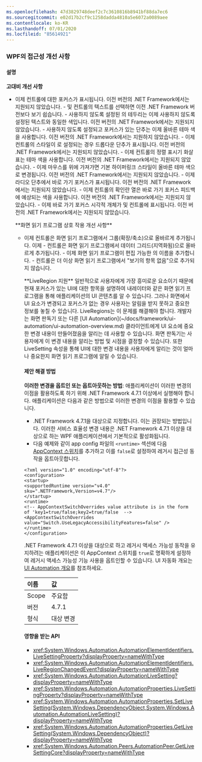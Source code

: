 ```yaml
---
ms.openlocfilehash: 47d3829748deef2c7c3610816b8941bf88da7ec6
ms.sourcegitcommit: e02d17b2cf9c1258dadda4810a5e6072a0089aee
ms.contentlocale: ko-KR
ms.lasthandoff: 07/01/2020
ms.locfileid: "85614921"
---
```

### <a name="accessibility-improvements-in-wpf"></a>WPF의 접근성 개선 사항

#### <a name="details"></a>설명

**고대비 개선 사항**
<ul><li>이제 <xref:System.Windows.Controls.Expander> 컨트롤에 대한 포커스가 표시됩니다. 이전 버전의 .NET Framework에서는 지원되지 않았습니다.
- <xref:System.Windows.Controls.CheckBox> 및 <xref:System.Windows.Controls.RadioButton> 컨트롤의 텍스트를 선택하면 이전 .NET Framework 버전보다 보기 쉽습니다.
- 사용하지 않도록 설정된 <xref:System.Windows.Controls.ComboBox>의 테두리는 이제 사용하지 않도록 설정된 텍스트와 동일한 색입니다. 이전 버전의 .NET Framework에서는 지원되지 않았습니다.
- 사용하지 않도록 설정되고 포커스가 있는 단추는 이제 올바른 테마 색을 사용합니다. 이전 버전의 .NET Framework에서는 지원하지 않았습니다.
- 이제 <xref:System.Windows.Controls.ComboBox> 컨트롤의 스타일이 <xref:System.Windows.Controls.ToolBar.ComboBoxStyleKey?displayProperty=nameWithType>로 설정되는 경우 드롭다운 단추가 표시됩니다. 이전 버전의 .NET Framework에서는 지원되지 않았습니다.
- 이제 <xref:System.Windows.Controls.DataGrid> 컨트롤의 정렬 표시기 화살표는 테마 색을 사용합니다. 이전 버전의 .NET Framework에서는 지원되지 않았습니다.
- 이제 마우스를 위에 가져가면 기본 하이퍼링크 스타일이 올바른 테마 색으로 변경됩니다. 이전 버전의 .NET Framework에서는 지원되지 않았습니다.
- 이제 라디오 단추에서 바로 가기 포커스가 표시됩니다. 이전 버전의 .NET Framework에서는 지원되지 않았습니다.
- 이제 <xref:System.Windows.Controls.DataGrid> 컨트롤의 확인란 열은 바로 가기 포커스 피드백에 예상되는 색을 사용합니다. 이전 버전의 .NET Framework에서는 지원되지 않았습니다.
- 이제 바로 가기 포커스 시각적 개체가 <xref:System.Windows.Controls.ComboBox> 및 <xref:System.Windows.Controls.ListBox> 컨트롤에 표시됩니다. 이전 버전의 .NET Framework에서는 지원되지 않았습니다.</p>
**화면 읽기 프로그램 상호 작용 개선 사항**
<ul><li>이제 <xref:System.Windows.Controls.Expander> 컨트롤은 화면 읽기 프로그램에서 그룹(확장/축소)으로 올바르게 추가됩니다.
이제 - <xref:System.Windows.Controls.DataGridCell> 컨트롤은 화면 읽기 프로그램에서 데이터 그리드(지역화됨)으로 올바르게 추가됩니다.
- 이제 화면 읽기 프로그램이 편집 가능한 <xref:System.Windows.Controls.ComboBox>의 이름을 추가합니다.
- <xref:System.Windows.Controls.PasswordBox> 컨트롤은 더 이상 화면 읽기 프로그램에서 &quot;보기의 항목 없음&quot;으로 추가되지 않습니다.</p>
**LiveRegion 지원** 일반적으로 사용자에게 가장 흥미로운 요소이기 때문에 현재 포커스가 있는 UI에 대한 항목을 설명하여 내레이터와 같은 화면 읽기 프로그램을 통해 애플리케이션의 UI 콘텐츠를 알 수 있습니다. 그러나 화면에서 UI 요소가 변경되고 포커스가 없는 경우 사용자는 알림을 받지 못하고 중요한 정보를 놓칠 수 있습니다. LiveRegions는 이 문제를 해결해야 합니다. 개발자는 화면 판독기 또는 다른 [UI Automation](~/docs/framework/ui-automation/ui-automation-overview.md) 클라이언트에게 UI 요소에 중요한 변경 내용이 만들어졌음을 알리는 데 사용할 수 있습니다. 화면 판독기는 사용자에게 이 변경 내용을 알리는 방법 및 시점을 결정할 수 있습니다. 또한 LiveSetting 속성을 통해 UI에 대한 변경 내용을 사용자에게 알리는 것이 얼마나 중요한지 화면 읽기 프로그램에 알릴 수 있습니다.

#### <a name="suggestion"></a>제안 해결 방법

**이러한 변경을 옵트인 또는 옵트아웃하는 방법**: 애플리케이션이 이러한 변경의 이점을 활용하도록 하기 위해 .NET Framework 4.7.1 이상에서 실행해야 합니다. 애플리케이션은 다음과 같은 방법으로 이러한 변경의 이점을 활용할 수 있습니다.

- .NET Framework 4.7.1을 대상으로 지정합니다. 이는 권장되는 방법입니다. 이러한 서비스 효율성 변경 내용은 .NET Framework 4.7.1 이상을 대상으로 하는 WPF 애플리케이션에서 기본적으로 활성화됩니다.
- 다음 예제와 같이 app config 파일의 `<runtime>` 섹션에 다음 [AppContext 스위치](~/docs/framework/configure-apps/file-schema/runtime/appcontextswitchoverrides-element.md)를 추가하고 이를 `false`로 설정하여 레거시 접근성 동작을 옵트아웃합니다.

<pre><code class="lang-xml">&lt;?xml version=&quot;1.0&quot; encoding=&quot;utf-8&quot;?&gt;&#13;&#10;&lt;configuration&gt;&#13;&#10;&lt;startup&gt;&#13;&#10;&lt;supportedRuntime version=&quot;v4.0&quot; sku=&quot;.NETFramework,Version=v4.7&quot;/&gt;&#13;&#10;&lt;/startup&gt;&#13;&#10;&lt;runtime&gt;&#13;&#10;&lt;!-- AppContextSwitchOverrides value attribute is in the form of &#39;key1=true/false;key2=true/false  --&gt;&#13;&#10;&lt;AppContextSwitchOverrides value=&quot;Switch.UseLegacyAccessibilityFeatures=false&quot; /&gt;&#13;&#10;&lt;/runtime&gt;&#13;&#10;&lt;/configuration&gt;&#13;&#10;</code></pre>

.NET Framework 4.7.1 이상을 대상으로 하고 레거시 액세스 가능성 동작을 유지하려는 애플리케이션은 이 AppContext 스위치를 `true`로 명확하게 설정하여 레거시 액세스 가능성 기능 사용을 옵트인할 수 있습니다.
UI 자동화 개요는 [UI Automation 개요](~/docs/framework/ui-automation/ui-automation-overview.md)를 참조하세요.

| 이름    | 값       |
|:--------|:------------|
| Scope   | 주요함       |
| 버전 | 4.7.1       |
| 형식    | 대상 변경 |

#### <a name="affected-apis"></a>영향을 받는 API

- <xref:System.Windows.Automation.AutomationElementIdentifiers.LiveSettingProperty?displayProperty=nameWithType>
- <xref:System.Windows.Automation.AutomationElementIdentifiers.LiveRegionChangedEvent?displayProperty=nameWithType>
- <xref:System.Windows.Automation.AutomationLiveSetting?displayProperty=nameWithType>
- <xref:System.Windows.Automation.AutomationProperties.LiveSettingProperty?displayProperty=nameWithType>
- <xref:System.Windows.Automation.AutomationProperties.SetLiveSetting(System.Windows.DependencyObject,System.Windows.Automation.AutomationLiveSetting)?displayProperty=nameWithType>
- <xref:System.Windows.Automation.AutomationProperties.GetLiveSetting(System.Windows.DependencyObject)?displayProperty=nameWithType>
- <xref:System.Windows.Automation.Peers.AutomationPeer.GetLiveSettingCore?displayProperty=nameWithType>
